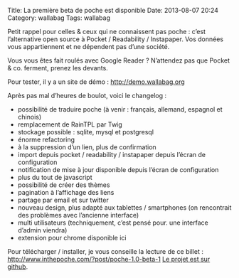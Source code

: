 Title: La première beta de poche est disponible
Date: 2013-08-07 20:24
Category: wallabag
Tags: wallabag

Petit rappel pour celles & ceux qui ne connaissent pas poche : c’est l’alternative open source à Pocket / Readability / Instapaper. Vos données vous appartiennent et ne dépendent pas d’une société.

Vous vous êtes fait roulés avec Google Reader ? N’attendez pas que Pocket & co. ferment, prenez les devants.

Pour tester, il y a un site de démo : http://demo.wallabag.org

Après pas mal d’heures de boulot, voici le changelog :

* possibilité de traduire poche (à venir : français, allemand, espagnol et chinois)
* remplacement de RainTPL par Twig
* stockage possible : sqlite, mysql et postgresql
* énorme refactoring
* à la suppression d’un lien, plus de confirmation
* import depuis pocket / readability / instapaper depuis l’écran de configuration
* notification de mise à jour disponible depuis l’écran de configuration
* plus du tout de javascript
* possibilité de créer des thèmes
* pagination à l’affichage des liens
* partage par email et sur twitter
* nouveau design, plus adapté aux tablettes / smartphones (on rencontrait des problèmes avec l’ancienne interface)
* multi utilisateurs (techniquement, c’est pensé pour. une interface d’admin viendra)
* extension pour chrome disponible ici

Pour télécharger / installer, je vous conseille la lecture de ce billet : http://www.inthepoche.com/?post/poche-1.0-beta-1 [Le projet est sur github](https://github.com/wallabag/wallabag).
